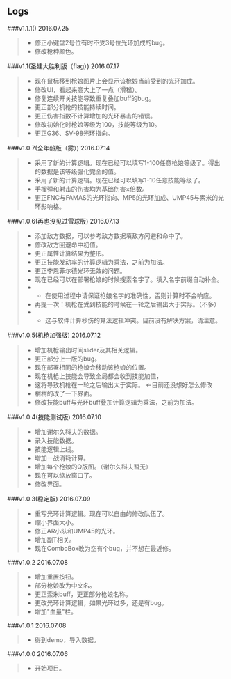 
Logs
-------------

###v1.1.1() 2016.07.25

> - 修正小键盘2号位有时不受3号位光环加成的bug。
> - 修改枪种颜色。

###v1.1(圣建大胜利版（flag）) 2016.07.17

> - 现在鼠标移到枪娘图片上会显示该枪娘当前受到的光环加成。
> - 修改UI，看起来高大上了一点（滑稽）。
> - 修复连续开关技能导致重复叠加buff的bug。
> - 更正部分机枪的技能持续时间。 
> - 更正伤害指数不计算增加的光环暴击的错误。
> - 修改初始化时枪娘等级为100，技能等级为10。
> - 更正G36、SV-98光环指向。

###v1.0.7(全年龄版（雾）) 2016.07.14

> - 采用了新的计算逻辑。现在已经可以填写1-100任意枪娘等级了。得出的数据是该等级强化完全的值。
> - 采用了新的计算逻辑。现在已经可以填写1-10任意技能等级了。
> - 手榴弹和射击的伤害均为基础伤害×倍数。
> - 更正FNC与FAMAS的光环指向、MP5的光环加成、UMP45与索米的光环影响格。

###v1.0.6(再也没见过雪球版) 2016.07.13
> - 添加敌方数据，可以参考敌方数据填敌方闪避和命中了。
> - 修改敌方回避命中初值。
> - 更正属性计算结果为整形。
> - 更正技能发动率的计算逻辑为乘法，之前为加法。
> - 更正李恩菲尔德光环无效的问题。
> - 现在已经可以在部署枪娘的时候搜索名字了。填入名字前缀自动补全。
> - - 在使用过程中请保证枪娘名字的准确性，否则计算时不会响应。
> - 再提一次：机枪在受到技能的时候在一轮之后输出大于实际。（不多）
> - - 这与软件计算秒伤的算法逻辑冲突。目前没有解决方案，请注意。

###v1.0.5(机枪加强版) 2016.07.12

> - 增加机枪输出时间slider及其相关逻辑。
> - 更正部分上一版的bug。
> - 现在部署相同的枪娘会移动该枪娘的位置。
> - 现在机枪上技能会导致全局都会收到技能加值，
> - 这将导致机枪在一轮之后输出大于实际。 ←目前还没想好怎么修改
> - 稍稍的改了一下界面。
> - 修改技能buff与光环buff叠加计算逻辑为乘法，之前为加法。

###v1.0.4(技能测试版) 2016.07.10

> - 增加谢尔久科夫的数据。
> - 录入技能数据。
> - 技能逻辑上线。
> - 增加一战消耗计算。
> - 增加每个枪娘的Q版图。（谢尔久科夫暂无）
> - 现在可以缩放窗口了。
> - 修改界面。

###v1.0.3(稳定版) 2016.07.09

> - 重写光环计算逻辑。现在可以自由的修改队伍了。
> - 缩小界面大小。
> - 修正AR小队和UMP45的光环。
> - 增加副T相关。
> - 现在ComboBox改为空有个bug，并不想在最近修。

###v1.0.2 2016.07.08

> - 增加重置按钮。
> - 部分枪娘改为中文名。
> - 更正索米buff，更正部分枪娘名称。
> - 更改光环计算逻辑，如果光环过多，还是有bug。
> - 增加"血量"栏。

###v1.0.1 2016.07.08

> - 得到demo，导入数据。

###v1.0.0 2016.07.06

> - 开始项目。

